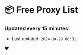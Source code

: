 # :package: Free Proxy List
### Updated every 15 minutes.

- Last updated: `2024-10-29 08:31`

:heart:
